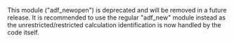 This module ("adf_newopen") is deprecated and will be removed in a future release.
It is recommended to use the regular "adf_new" module instead as the unrestricted/restricted calculation identification is now handled by the code itself.
